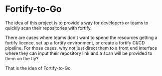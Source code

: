 # Fortify-to-Go
The idea of this project is to provide a way for developers or teams to quickly scan their repositories with fortify.

There are cases where teams don't want to spend the resources getting a fortify licence, set up a fortify environment, or create a fortify CI/CD pipeline. For those cases, why not just direct them to a front end interface where they can input their repository link and a scan will be provided to them on the fly?

That is the idea of Fortify-to-Go.
